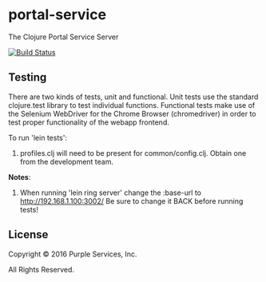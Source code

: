# portal-service

The Clojure Portal Service Server

[![Build Status](https://travis-ci.com/Purple-Services/portal-service.svg?token=qtYcDv5JYzqmyunRnB93&branch=dev)](https://travis-ci.com/Purple-Services/portal-service)

## Testing

There are two kinds of tests, unit and functional. Unit tests use the standard
clojure.test library to test individual functions. Functional tests make use of
the Selenium WebDriver for the Chrome Browser (chromedriver) in order to test
proper functionality of the webapp frontend.

To run 'lein tests':

1. profiles.clj will need to be present for common/config.clj. Obtain
one from the development team.

**Notes**:

1. When running 'lein ring server' change the :base-url to
http://192.168.1.100:3002/ Be sure to change it BACK before running tests!

## License

Copyright © 2016 Purple Services, Inc.

All Rights Reserved.
